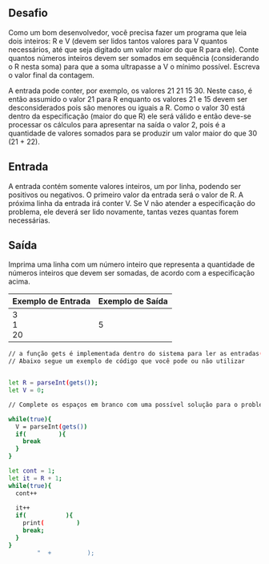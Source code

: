 ## Desafio

Como um bom desenvolvedor, você precisa fazer um programa que leia dois inteiros: R e V (devem ser lidos tantos valores para V quantos necessários, até que seja digitado um valor maior do que R para ele). Conte quantos números inteiros devem ser somados em sequência (considerando o R nesta soma) para que a soma ultrapasse a V o mínimo possível. Escreva o valor final da contagem.

A entrada pode conter, por exemplo, os valores 21 21 15 30. Neste caso, é então assumido o valor 21 para R enquanto os valores 21 e 15 devem ser desconsiderados pois são menores ou iguais a R. Como o valor 30 está dentro da especificação (maior do que R) ele será válido e então deve-se processar os cálculos para apresentar na saída o valor 2, pois é a quantidade de valores somados para se produzir um valor maior do que 30 (21 + 22).

## Entrada

A entrada contém somente valores inteiros, um por linha, podendo ser positivos ou negativos. O primeiro valor da entrada será o valor de R. A próxima linha da entrada irá conter V. Se V não atender a especificação do problema, ele deverá ser lido novamente, tantas vezes quantas forem necessárias.

## Saída

Imprima uma linha com um número inteiro que representa a quantidade de números inteiros que devem ser somadas, de acordo com a especificação acima.

| Exemplo de Entrada | Exemplo de Saída|
| ---|--- |
| 3<br>1<br>20 | 5 |

	
```bash
// a função gets é implementada dentro do sistema para ler as entradas(inputs) dos dados e a função print para imprimir a saída (output) de dados.
// Abaixo segue um exemplo de código que você pode ou não utilizar


let R = parseInt(gets());
let V = 0;

// Complete os espaços em branco com uma possível solução para o problema

while(true){
  V = parseInt(gets())
  if(         ){
    break
  }
}

let cont = 1;
let it = R + 1;
while(true){
  cont++
                  
  it++
  if(           ){
    print(         )
    break;
  }
}
        "  +          );


```

